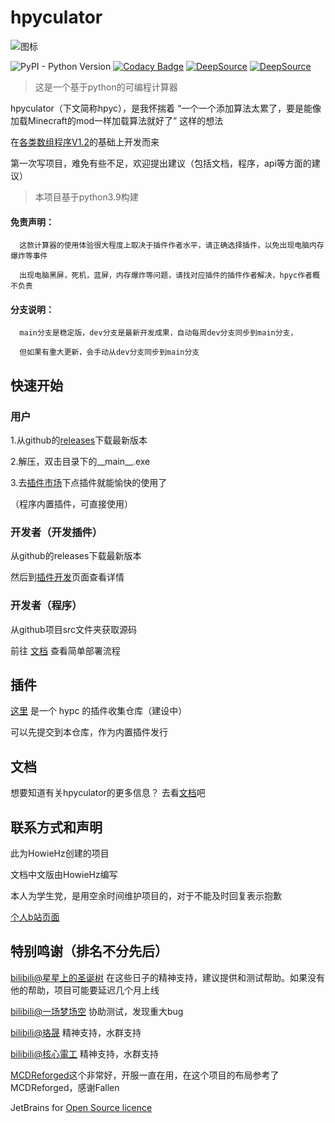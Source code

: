 # hpyculator 

![图标](ico.ico "随手画")

![PyPI - Python Version](https://img.shields.io/pypi/pyversions/hpyculator)
[![Codacy Badge](https://app.codacy.com/project/badge/Grade/48247dc302b44b1ebe1ca6635a7a0588)](https://www.codacy.com/gh/HowieHz/hpyculator/dashboard?utm_source=github.com&amp;utm_medium=referral&amp;utm_content=HowieHz/hpyculator&amp;utm_campaign=Badge_Grade)
[![DeepSource](https://deepsource.io/gh/HowieHz/hpyculator.svg/?label=active+issues&show_trend=true&token=1K7wErbBxaXp0pbSaXy3zLdV)](https://deepsource.io/gh/HowieHz/hpyculator/?ref=repository-badge)
[![DeepSource](https://deepsource.io/gh/HowieHz/hpyculator.svg/?label=resolved+issues&show_trend=true&token=1K7wErbBxaXp0pbSaXy3zLdV)](https://deepsource.io/gh/HowieHz/hpyculator/?ref=repository-badge)

>这是一个基于python的可编程计算器

  hpyculator（下文简称hpyc），是我怀揣着 “一个一个添加算法太累了，要是能像加载Minecraft的mod一样加载算法就好了” 这样的想法
  
  在[各类数组程序V1.2](https://www.bilibili.com/video/BV18p4y1h7bQ)的基础上开发而来
  
  第一次写项目，难免有些不足，欢迎提出建议（包括文档，程序，api等方面的建议）
  
 >本项目基于python3.9构建
  
  #### 免责声明：
      
      这款计算器的使用体验很大程度上取决于插件作者水平，请正确选择插件，以免出现电脑内存爆炸等事件
  
      出现电脑黑屏，死机，蓝屏，内存爆炸等问题，请找对应插件的插件作者解决，hpyc作者概不负责
 
  #### 分支说明：
   
      main分支是稳定版，dev分支是最新开发成果，自动每周dev分支同步到main分支，
      
      但如果有重大更新，会手动从dev分支同步到main分支
  
  
## 快速开始

### 用户

1.从github的[releases](https://github.com/HowieHz/hpyculator/releases)下载最新版本

2.解压，双击目录下的__main__.exe

3.去[插件市场](https://github.com/HowieHz/hpyculatorPluginCatalogue)下点插件就能愉快的使用了

（程序内置插件，可直接使用）


### 开发者（开发插件）

从github的releases下载最新版本

然后到[插件开发](https://hpyculator.readthedocs.io/zh_CN/latest/plugin_dev/index.html)页面查看详情

### 开发者（程序）

从github项目src文件夹获取源码

前往 [文档](https://hpyculator.readthedocs.io/zh_CN/latest/quick_start.html#id9) 查看简单部署流程

## 插件

[这里](https://github.com/HowieHz/PluginCatalogue) 是一个 hypc 的插件收集仓库（建设中）

可以先提交到本仓库，作为内置插件发行

## 文档

想要知道有关hpyculator的更多信息？ 去看[文档](https://hpyculator.readthedocs.io/)吧 


## 联系方式和声明

此为HowieHz创建的项目

文档中文版由HowieHz编写

本人为学生党，是用空余时间维护项目的，对于不能及时回复表示抱歉

[个人b站页面](https://space.bilibili.com/176670190)

## 特别鸣谢（排名不分先后）

[bilibili@星星上的圣诞树](https://space.bilibili.com/8222978) 在这些日子的精神支持，建议提供和测试帮助。如果没有他的帮助，项目可能要延迟几个月上线

[bilibili@一场梦场空](https://space.bilibili.com/309645422)      协助测试，发现重大bug

[bilibili@珞晟](https://space.bilibili.com/312714981)           精神支持，水群支持

[bilibili@核心電工](https://space.bilibili.com/25325033)        精神支持，水群支持

[MCDReforged](https://github.com/Fallen-Breath/MCDReforged)这个非常好，开服一直在用，在这个项目的布局参考了MCDReforged，感谢Fallen

JetBrains for [Open Source licence](https://www.jetbrains.com/zh-cn/community/opensource/#support)

